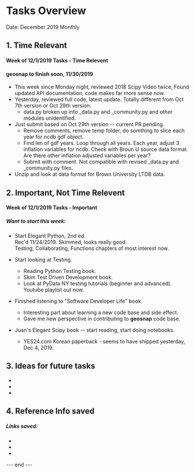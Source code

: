 # Tasks Overview  

Date: December 2019 Monthly  

## 1. Time Relevant  

#### Week of 12/1/2019 Tasks - Time Relevent  

#### geosnap to finish soon, 11/30/2019  

 * This week since Monday night, reviewed 2018 Scipy Video twice, Found updated API documentation, code makes far more sense now. 
 * Yesterday, reviewed full code, latest update.  Totally different from Oct 7th version or Oct 29th version.  
    * data.py broken up into _data.py and _community.py and other modules unidentified.  
 * Just submit based on Oct 29th version -- current PR pending.  
    * Remove comments, remove temp folder, do somthing to slice each year for ncdb gdf object.
    * Find len of gdf years.  Loop through all years.  Each year, adjust 3 inflation variables for ncdb.  Check with Broun U source data format.  Are there other inflation adjusted variables per year?  
    * Submit with comment.  Not compatible with revised _data.py and _community.py files.  
 * Unzip and look at data format for Brown University LTDB data.  

 
## 2.  Important, Not Time Relevent   

#### Week of 12/1/2019 Tasks - Important  

##### Want to start this week:  
 *  Start Elegant Python, 2nd ed.  
    Rec'd 11/24/2019.  Skimmed, looks really good.  
    Testing, Collaborating, Functions chapters of most interest now.  
    
 *  Start looking at Testing.  
    - Reading Python Testing book.  
    - Skim Test Driven Development book.  
    - Look at PyData NY testing tutorials (beginner and advanced). Youtube playlist out now.
   
 * Finished listening to "Software Developer Life" book.  
   - Interesting part about learning a new code base and side effect.  
   - Gave me new perspective in contributing to **geosnap** code base.
   
 *  Juan's Elegant Scipy book -- start reading, start doing notebooks.   
    - YES24.com Korean paperback - seems to have shipped yesterday, Dec 4, 2019.


## 3. Ideas for future tasks  
 *  
 *  
 *  

## 4. Reference Info saved  

##### Links saved:  
 *  
 *  
 *



--- end ---  

